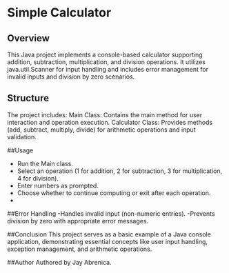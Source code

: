 # Simple Calculator

## Overview
This Java project implements a console-based calculator supporting addition, subtraction, multiplication, and division operations. It utilizes java.util.Scanner for input handling and includes error management for invalid inputs and division by zero scenarios.

## Structure
The project includes:
Main Class: Contains the main method for user interaction and operation execution.
Calculator Class: Provides methods (add, subtract, multiply, divide) for arithmetic operations and input validation.

##Usage
- Run the Main class.
- Select an operation (1 for addition, 2 for subtraction, 3 for multiplication, 4 for division).
- Enter numbers as prompted.
- Choose whether to continue computing or exit after each operation.
- 
##Error Handling
-Handles invalid input (non-numeric entries).
-Prevents division by zero with appropriate error messages.

##Conclusion
This project serves as a basic example of a Java console application, demonstrating essential concepts like user input handling, exception management, and arithmetic operations.

##Author
Authored by Jay Abrenica. 
